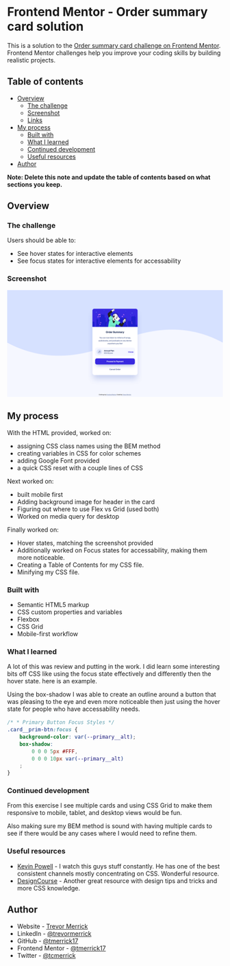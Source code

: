# Frontend Mentor - Order summary card solution

This is a solution to the [Order summary card challenge on Frontend Mentor](https://www.frontendmentor.io/challenges/order-summary-component-QlPmajDUj). Frontend Mentor challenges help you improve your coding skills by building realistic projects. 

## Table of contents

- [Overview](#overview)
  - [The challenge](#the-challenge)
  - [Screenshot](#screenshot)
  - [Links](#links)
- [My process](#my-process)
  - [Built with](#built-with)
  - [What I learned](#what-i-learned)
  - [Continued development](#continued-development)
  - [Useful resources](#useful-resources)
- [Author](#author)

**Note: Delete this note and update the table of contents based on what sections you keep.**

## Overview

### The challenge

Users should be able to:

- See hover states for interactive elements
- See focus states for interactive elements for accessability

### Screenshot

![](/design/Final-Screenshot-Order-Summary-Card.png)

## My process

With the HTML provided, worked on:
  - assigning CSS class names using the BEM method
  - creating variables in CSS for color schemes
  - adding Google Font provided
  - a quick CSS reset with a couple lines of CSS

Next worked on:
  - built mobile first
  - Adding background image for header in the card
  - Figuring out where to use Flex vs Grid (used both)
  - Worked on media query for desktop

Finally worked on:
  - Hover states, matching the screenshot provided
  - Additionally worked on Focus states for accessability, making them more noticeable.
  - Creating a Table of Contents for my CSS file.
  - Minifying my CSS file.

### Built with

- Semantic HTML5 markup
- CSS custom properties and variables
- Flexbox
- CSS Grid
- Mobile-first workflow

### What I learned

A lot of this was review and putting in the work.  I did learn some interesting bits off CSS like using the focus state effectively and differently then the hover state.  here is an example.

Using the box-shadow I was able to create an outline around a button that was pleasing to the eye and even more noticeable then just using the hover state for people who have accessability needs.

```CSS sample 
/* * Primary Button Focus Styles */
.card__prim-btn:focus {
	background-color: var(--primary__alt);
	box-shadow: 
		0 0 0 5px #FFF,
		0 0 0 10px var(--primary__alt)
	;
}
```

### Continued development

From this exercise I see multiple cards and using CSS Grid to make them responsive to mobile, tablet, and desktop views would be fun.  

Also making sure my BEM method is sound with having multiple cards to see if there would be any cases where I would need to refine them.

### Useful resources

- [Kevin Powell](https://www.youtube.com/kepowob) - I watch this guys stuff constantly.  He has one of the best consistent channels mostly concentrating on CSS.  Wonderful resource.
- [DesignCourse](https://www.youtube.com/user/DesignCourse) - Another great resource with design tips and tricks and more CSS knowledge.

## Author

- Website - [Trevor Merrick](https://trevormerrick.com)
- LinkedIn - [@trevormerrick](https://www.linkedin.com/in/trevormerrick/)
- GitHub - [@tmerrick17](https://github.com/tmerrick17/order-summary-component-main)
- Frontend Mentor - [@tmerrick17](https://www.frontendmentor.io/profile/tmerrick17)
- Twitter - [@tcmerrick](https://www.twitter.com/tcmerrick)


